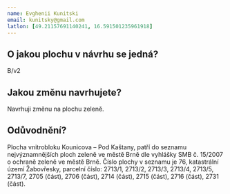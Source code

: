 ```yaml
---
name: Evghenii Kunitski
email: kunitsky@gmail.com
latlon: [49.21157691140241, 16.591501235961918]
---
```


## O jakou plochu v návrhu se jedná?

B/v2

## Jakou změnu navrhujete?

Navrhuji změnu na plochu zeleně.

## Odůvodnění?

Plocha vnitrobloku Kounicova – Pod Kaštany, patří do seznamu nejvýznamnějších ploch zeleně ve městě Brně dle vyhlášky SMB č. 15/2007 o ochraně zeleně ve městě Brně. 
Číslo plochy v seznamu je 76,  katastrální území Žabovřesky, parcelní číslo: 2713/1, 2713/2, 2713/3, 2713/4, 2713/5, 2713/7, 2705 (část), 2706 (část), 2714 (část), 2715 (část), 2716 (část), 2731 (část).

